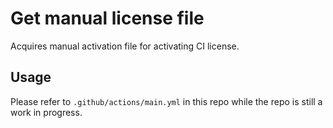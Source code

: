 # Get manual license file

Acquires manual activation file for activating CI license.

## Usage

Please refer to `.github/actions/main.yml` in this repo while the repo is 
still a work in progress.
